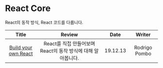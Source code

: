 # React Core

React의 동작 방식, React 코드를 다룹니다.

|                                                                  Title                                                                  |                            Review                            |   Date   |    Writer     |
| :-------------------------------------------------------------------------------------------------------------------------------------: | :----------------------------------------------------------: | :------: | :-----------: |
| <a href="https://velog.io/@godori/build-your-own-react#step-i-createelement-%ED%95%A8%EC%88%98" target="_blank">Build your own React<a> | React를 직접 만들어보며 React의 동작 방식에 대해 알아봅니다. | 19.12.13 | Rodrigo Pombo |
